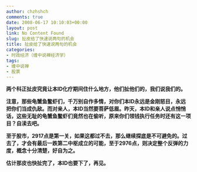```yaml
---
author: chzhshch
comments: true
date: 2008-06-17 10:10:03+00:00
layout: post
link: No Content Found
slug: 扯皮给了快速说两句的机会
title: 扯皮给了快速说两句的机会
categories:
- 时政经济（缠中说禅经济学）
tags:
- 缠中说禅
- 股票
---
```


			

**两个科正扯皮究竟让本ID化疗期间住什么地方，他们扯他们的，我们说我们的。**

**注意，那些龟蟹鱼鳖虾们，千万别自作多情，对你们本ID永远是金刚怒目，永远把你们当成仇敌。而对亲人，本ID当然要菩萨低眉。昨天，本ID和亲人说点悄悄话，这些无耻的龟蟹鱼鳖虾们竟然也在偷听，原来你们领钱执行任务时还有这一项目？自渎去吧。**

**至于股市，2917点是第一关，如果这都过不去，那么继续探底是不可避免的。过去了，才会有最后一跌第二中枢成立的可能，至于2976点，则决定整个反弹的力度，概念十分清楚，好自为之。**

**估计那皮也快扯完了，本ID也要下了，再见。**
